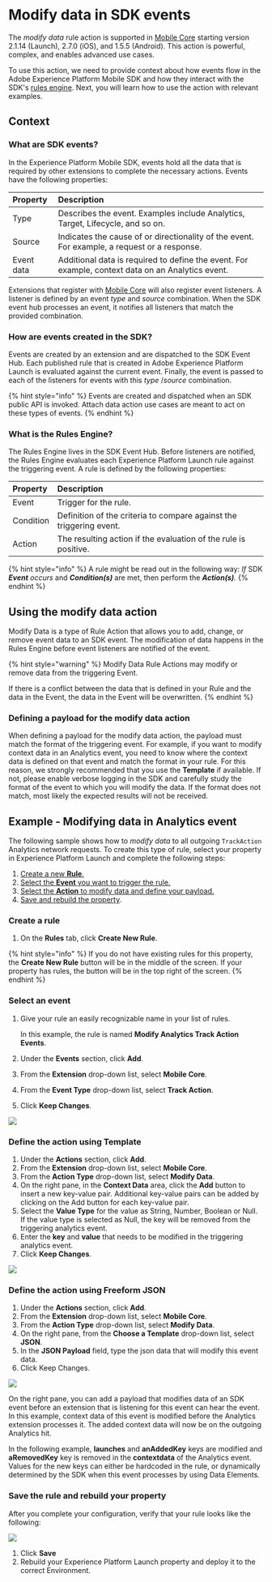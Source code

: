 # Modify data in SDK events

The _modify data_ rule action is supported in [Mobile Core](../../mobile-core/) starting version 2.1.14 \(Launch\), 2.7.0 \(iOS\), and 1.5.5 \(Android\). This action is powerful, complex, and enables advanced use cases.

To use this action, we need to provide context about how events flow in the Adobe Experience Platform Mobile SDK and how they interact with the SDK's [rules engine](../../mobile-core/rules-engine/). Next, you will learn how to use the action with relevant examples.

## Context

### What are SDK events?

In the Experience Platform Mobile SDK, events hold all the data that is required by other extensions to complete the necessary actions. Events have the following properties:

| Property | Description |
| :--- | :--- |
| Type | Describes the event. Examples include Analytics, Target, Lifecycle, and so on. |
| Source | Indicates the cause of or directionality of the event. For example, a request or a response. |
| Event data | Additional data is required to define the event. For example, context data on an Analytics event. |

Extensions that register with [Mobile Core](../../mobile-core/) will also register event listeners. A listener is defined by an event _type_ and _source_ combination. When the SDK event hub processes an event, it notifies all listeners that match the provided combination.

### How are events created in the SDK?

Events are created by an extension and are dispatched to the SDK Event Hub. Each published rule that is created in Adobe Experience Platform Launch is evaluated against the current event. Finally, the event is passed to each of the listeners for events with this _type_ /_source_ combination.

{% hint style="info" %}
Events are created and dispatched when an SDK public API is invoked. Attach data action use cases are meant to act on these types of events.
{% endhint %}

### What is the Rules Engine?

The Rules Engine lives in the SDK Event Hub. Before listeners are notified, the Rules Engine evaluates each Experience Platform Launch rule against the triggering event. A rule is defined by the following properties:

| Property | Description |
| :--- | :--- |
| Event | Trigger for the rule. |
| Condition | Definition of the criteria to compare against the triggering event. |
| Action | The resulting action if the evaluation of the rule is positive. |

{% hint style="info" %}
A rule might be read out in the following way: _If_ SDK _**Event** occurs_ and _**Condition\(s\)**_ are met, then perform the _**Action\(s\)**._
{% endhint %}

## Using the modify data action

Modify Data is a type of Rule Action that allows you to add, change, or remove event data to an SDK event. The modification of data happens in the Rules Engine before event listeners are notified of the event.

{% hint style="warning" %}
Modify Data Rule Actions may modify or remove data from the triggering Event.

If there is a conflict between the data that is defined in your Rule and the data in the Event, the data in the Event will be overwritten.
{% endhint %}

### Defining a payload for the modify data action

When defining a payload for the modify data action, the payload must match the format of the triggering event. For example, if you want to modify context data in an Analytics event, you need to know where the context data is defined on that event and match the format in your rule. For this reason, we strongly recommended that you use the **Template** if available. If not, please enable verbose logging in the SDK and carefully study the format of the event to which you will modify the data. If the format does not match, most likely the expected results will not be received.

## Example - Modifying data in Analytics event

The following sample shows how to _modify data_ to all outgoing `TrackAction` Analytics network requests. To create this type of rule, select your property in Experience Platform Launch and complete the following steps:

1. [Create a new **Rule**.](modify-data.md#analytics-create-rule)
2. [Select the **Event** you want to trigger the rule.](modify-data.md#analytics-select-an-event)
3. [Select the **Action** to modify data and define your payload.](modify-data.md#analytics-define-the-action)
4. [Save and rebuild the property](modify-data.md#analytics-save-the-rule-and-rebuild-your-property).

### Create a rule

1. On the **Rules** tab, click **Create New Rule**.

{% hint style="info" %}
If you do not have existing rules for this property, the **Create New Rule** button will be in the middle of the screen. If your property has rules, the button will be in the top right of the screen.
{% endhint %}

### Select an event

1. Give your rule an easily recognizable name in your list of rules.

   In this example, the rule is named **Modify Analytics Track Action Events**.

2. Under the **Events** section, click **Add**.
3. From the **Extension** drop-down list, select **Mobile Core**.
4. From the **Event Type** drop-down list, select **Track Action**.
5. Click **Keep Changes**.

![](../../.gitbook/assets/setevent.png)

### Define the action using Template

1. Under the **Actions** section, click **Add**.
2. From the **Extension** drop-down list, select **Mobile Core**.
3. From the **Action Type** drop-down list, select **Modify Data**.
4. On the right pane, in the **Context Data** area, click the **Add** button to insert a new key-value pair. Additional key-value pairs can be added by clicking on the Add button for each key-value pair.
5. Select the **Value Type** for the value as String, Number, Boolean or Null. If the value type is selected as Null, the key will be removed from the triggering analytics event.
6. Enter the **key** and **value** that needs to be modified in the triggering analytics event.
7. Click **Keep Changes**.

![](../../.gitbook/assets/setactionanalytics.png)

### Define the action using Freeform JSON

1. Under the **Actions** section, click **Add**.
2. From the **Extension** drop-down list, select **Mobile Core**.
3. From the **Action Type** drop-down list, select **Modify Data**.
4. On the right pane, from the **Choose a Template** drop-down list, select **JSON**.
5. In the **JSON Payload** field, type the json data that will modify this event data.
6. Click Keep Changes.

![](../../.gitbook/assets/setactionjson.png)

On the right pane, you can add a payload that modifies data of an SDK event before an extension that is listening for this event can hear the event. In this example, context data of this event is modified before the Analytics extension processes it. The added context data will now be on the outgoing Analytics hit.

In the following example, **launches** and **anAddedKey** keys are modified and **aRemovedKey** key is removed in the **contextdata** of the Analytics event. Values for the new keys can either be hardcoded in the rule, or dynamically determined by the SDK when this event processes by using Data Elements.

### Save the rule and rebuild your property

After you complete your configuration, verify that your rule looks like the following:

![](../../.gitbook/assets/rulecompletemodifydata.png)

1. Click **Save**
2. Rebuild your Experience Platform Launch property and deploy it to the correct Environment.


